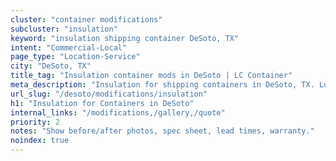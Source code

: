 ```yaml
---
cluster: "container modifications"
subcluster: "insulation"
keyword: "insulation shipping container DeSoto, TX"
intent: "Commercial-Local"
page_type: "Location-Service"
city: "DeSoto, TX"
title_tag: "Insulation container mods in DeSoto | LC Container"
meta_description: "Insulation for shipping containers in DeSoto, TX. Local fabrication & pro install. LC Container — Since 2003. Get a quote."
url_slug: "/desoto/modifications/insulation"
h1: "Insulation for Containers in DeSoto"
internal_links: "/modifications,/gallery,/quote"
priority: 2
notes: "Show before/after photos, spec sheet, lead times, warranty."
noindex: true
---
```


<!-- TODO: Add unique city/inventory copy, images, and internal links here. -->
